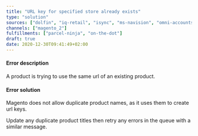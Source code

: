 ```yaml
---
title: "URL key for specified store already exists"
type: "solution"
sources: ["dolfin", "iq-retail", "isync", "ms-navision", "omni-accounts", "pastel-partner", "sage-50cloud-pastel-xpress", "sage-200-evolution", "sage-300cloud", "sage-business-cloud-financials", "sage-evolution", "sage-one", "sage-pastel-evolution", "sap", "syspro" ]
channels: ["magento_2"]
fulfillments: ["parcel-ninja", "on-the-dot"]
draft: true
date: 2020-12-30T09:41:49+02:00
---
```


#### Error description
A product is trying to use the same url of an existing product.

#### Error solution
Magento does not allow duplicate product names, as it uses them to create url keys.

Update any duplicate product titles then retry any errors in the queue with a similar message.
